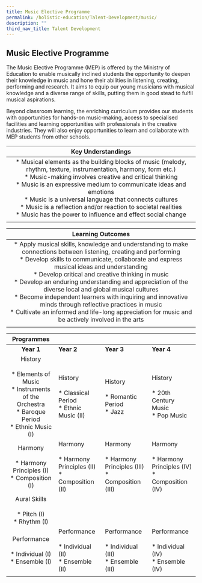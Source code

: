 ```yaml
---
title: Music Elective Programme
permalink: /holistic-education/Talent-Development/music/
description: ""
third_nav_title: Talent Development
---
```

## Music Elective Programme

The Music Elective Programme (MEP) is offered by the Ministry of Education to enable musically inclined students the opportunity to deepen their knowledge in music and hone their abilities in listening, creating, performing and research. It aims to equip our young musicians with musical knowledge and a diverse range of skills, putting them in good stead to fulfil musical aspirations.

Beyond classroom learning, the enriching curriculum provides our students with opportunities for hands-on music-making, access to specialised facilities and learning opportunities with professionals in the creative industries. They will also enjoy opportunities to learn and collaborate with MEP students from other schools.

| **Key Understandings**  |
|:-:|
| *   Musical elements as the building blocks of music (melody, rhythm, texture, instrumentation, harmony, form etc.)<br>*   Music-making involves creative and critical thinking<br>*   Music is an expressive medium to communicate ideas and emotions<br>*   Music is a universal language that connects cultures<br>*   Music is a reflection and/or reaction to societal realities<br>*   Music has the power to influence and effect social change  |
|   |

| **Learning Outcomes**  |
|:-:|
| *   Apply musical skills, knowledge and understanding to make connections between listening, creating and performing<br>*   Develop skills to communicate, collaborate and express musical ideas and understanding<br>*   Develop critical and creative thinking in music<br>*   Develop an enduring understanding and appreciation of the diverse local and global musical cultures<br>*   Become independent learners with inquiring and innovative minds through reflective practices in music<br>*   Cultivate an informed and life-long appreciation for music and be actively involved in the arts  |
|   |

| **Programmes**  |   |   |   |
|:-:|---|---|---|
| **Year 1**  | **Year 2**  | **Year 3**  | **Year 4**  |
| History<br><br>*   Elements of Music<br>*   Instruments of the Orchestra<br>*   Baroque Period<br>*   Ethnic Music (I)  | History<br><br>*   Classical Period<br>*   Ethnic Music (II)  | History<br><br>*   Romantic Period<br>*   Jazz  | History<br><br>*   20th Century Music<br>*   Pop Music  |
| Harmony<br><br>*   Harmony Principles (I)<br>*   Composition (I)  | Harmony<br><br>*   Harmony Principles (II)<br>*   Composition (II)  | Harmony<br><br>*   Harmony Principles (III)<br>*   Composition (III)  | Harmony<br><br>*   Harmony Principles (IV)<br>*   Composition (IV)  |
| Aural Skills<br><br>*   Pitch (I)<br>*   Rhythm (I)  |   |   |   |
| Performance<br><br>*   Individual (I)<br>*   Ensemble (I)  | Performance<br><br>*   Individual (II)<br>*   Ensemble (II)  | Performance<br><br>*   Individual (III)<br>*   Ensemble (III)  | Performance<br><br>*   Individual (IV)<br>*   Ensemble (IV)  |
|   |   |   |   |